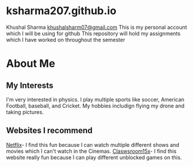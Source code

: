 # ksharma207.github.io
Khushal Sharma
khushalsharm07@gmail.com
This is my personal account which I will be using for github
This repository will hold my assignments which I have worked on throughout the semester

# About Me
## My Interests 
I'm very interested in physics. I play multiple sports like soccer, American Football, baseball, and Cricket. My hobbies includign flying my drone and taking pictures.
## Websites I recommend
[Netflix](www.netflix.com)- I find this fun because I can watch multiple different shows and movies which I can't watch in the Cinemas.
[Claswsroom15x](https://classroom15x.com/)- I find this website really fun because I can play different unblocked games on this.
